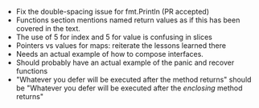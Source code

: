 
+ Fix the double-spacing issue for fmt.Println (PR accepted)
+ Functions section mentions named return values as if this has been covered in the text.
+ The use of 5 for index and 5 for value is confusing in slices
+ Pointers vs values for maps: reiterate the lessons learned there
+ Needs an actual example of how to compose interfaces.
+ Should probably have an actual example of the panic and recover functions
+ "Whatever you defer will be executed after the method returns" should be "Whatever you defer will be executed after the *enclosing* method returns"
